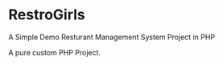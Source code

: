 # RestroGirls

A Simple Demo Resturant Management System Project in PHP


A pure custom PHP Project. 

